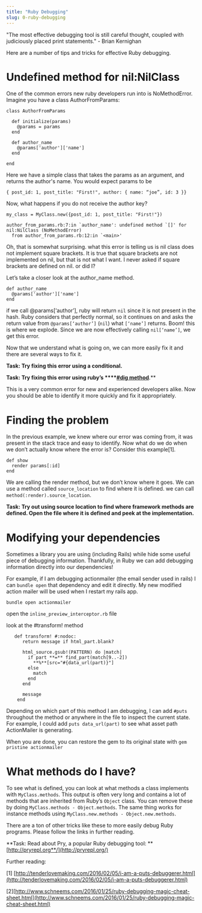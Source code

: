 ```yaml
---
title: "Ruby Debugging"
slug: 0-ruby-debugging
---
```


"The most effective debugging tool is still careful thought, coupled with judiciously placed print statements." - Brian Kernighan

Here are a number of tips and tricks for effective Ruby debugging. 

# Undefined method for nil:NilClass

One of the common errors new ruby developers run into is NoMethodError. Imagine you have a class AuthorFromParams:

```
class AuthorFromParams
  
  def initialize(params)
    @params = params
  end

  def author_name
    @params['author']['name']
  end

end
```

Here we have a simple class that takes the params as an argument, and returns the author's name. You would expect params to be 

`{ post_id: 1, post_title: "First!", author: { name: “joe”, id: 3 }}`

Now, what happens if you do not receive the author key?

```
my_class = MyClass.new({post_id: 1, post_title: "First!"})

author_from_params.rb:7:in `author_name': undefined method `[]' for nil:NilClass (NoMethodError)
  from author_from_params.rb:12:in `<main>'
```

Oh, that is somewhat surprising. what this error is telling us is nil class does not implement square brackets. It is true that square brackets are not implemented on nil, but that is not what I want. I never asked if square brackets are defined on nil. or did I?

Let’s take a closer look at the author_name method.

```
def author_name
  @params['author']['name']
end
```

if we call @params[‘author’], ruby will return `nil` since it is not present in the hash. Ruby considers that perfectly normal, so it continues on and asks the return value from `@params[‘author’]` (`nil`) what `[‘name’]` returns. Boom! this is where we explode. Since we are now effectively calling `nil[‘name’]`, we get this error.

Now that we understand what is going on, we can more easily fix it and there are several ways to fix it.

**Task: Try fixing this error using a conditional.**

**Task: Try fixing this error using ruby’s ****[#dig method](http://ruby-doc.org/core-2.3.0/Hash.html#method-i-dig)**.**

This is a very common error for new and experienced developers alike. Now you should be able to identify it more quickly and fix it appropriately.

# Finding the problem

In the previous example, we knew where our error was coming from, it was present in the stack trace and easy to identify. Now what do we do when we don’t actually know where the error is? Consider this example[1].

```
def show
  render params[:id]
end
```

We are calling the render method, but we don’t know where it goes. We can use a method called `source_location` to find where it is defined. we can call `method(:render).source_location`.

**Task: Try out using source location to find where framework methods are defined. Open the file where it is defined and peek at the implementation.**

# Modifying your dependencies

Sometimes a library you are using (including Rails) while hide some useful piece of debugging information. Thankfully, in Ruby we can add debugging information directly into our dependencies!

For example, if I am debugging actionmailer (the email sender used in rails) I can `bundle open` that dependency and edit it directly. My new modified action mailer will be used when I restart my rails app. 

`bundle open actionmailer`

open the `inline_preview_interceptor.rb` file

look at the #transform! method

```
   def transform! #:nodoc:                                                                                              
      return message if html_part.blank?                                                                                 
                                                                                                                        
      html_source.gsub!(PATTERN) do |match|                                                                              
        if part **=** find_part(match[9..-2])                                                                                
          **%**[src="#{data_url(part)}"]                                                                                     
        else                                                                                                             
          match                                                                                                          
        end                                                                                                              
      end                                                                                                                
                                                                                                                         
      message                                                                                                            
    end   
```

Depending on which part of this method I am debugging, I can add `#puts` throughout the method or anywhere in the file to inspect the current state. For example, I could add `puts data_url(part)` to see what asset path ActionMailer is generating.

When you are done, you can restore the gem to its original state with `gem pristine actionmailer`

# What methods do I have?

To see what is defined, you can look at what methods a class implements with `MyClass.methods`. This output is often very long and contains a lot of methods that are inherited from Ruby’s `Object` class. You can remove these by doing `MyClass.methods - Object.methods`. The same thing works for instance methods using `MyClass.new.methods - Object.new.methods`.

There are a ton of other tricks like these to more easily debug Ruby programs. Please follow the links in further reading.

**Task: Read about Pry, a popular Ruby debugging tool: **[http://pryrepl.org**/](http://pryrepl.org/)

Further reading:

[1] [http://tenderlovemaking.com/2016/02/05/i-am-a-puts-debuggerer.html](http://tenderlovemaking.com/2016/02/05/i-am-a-puts-debuggerer.html)

[2][http://www.schneems.com/2016/01/25/ruby-debugging-magic-cheat-sheet.html](http://www.schneems.com/2016/01/25/ruby-debugging-magic-cheat-sheet.html)

